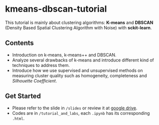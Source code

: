 # kmeans-dbscan-tutorial
This tutorial is mainly about clustering algorithms: **K-means** and **DBSCAN** (Density Based Spatial Clustering Algorithm with Noise) with **sckit-learn**.

## Contents
- Introduction on k-means, k-means++ and DBSCAN.
- Analyze several drawbacks of k-means and introduce different kind of techniques to address them.
- Introduce how we use supervised and unsupervised methods on measuring cluster quality such as homogeneity, completeness and *Silhouette Coefficient*.

## Get Started
- Please refer to the slide in `/slides` or review it at [google drive](https://docs.google.com/presentation/d/1sgo4Bx0mF9fZXGZoD6F8wEUBPRWhR90ucoKwz8aLmCM/edit?usp=sharing).
- Codes are in `/tutorial_and_labs`, each `.ipynb` has its corresponding `.html`.

